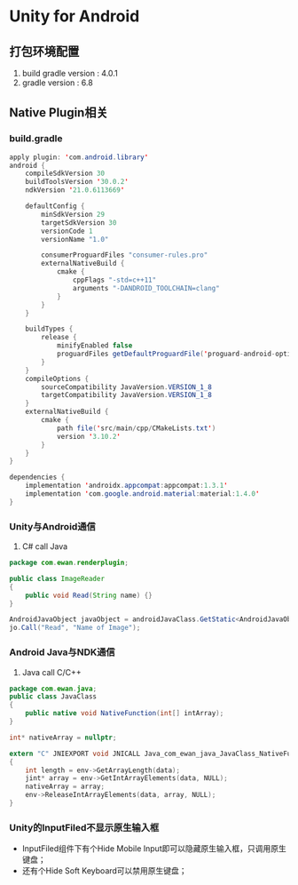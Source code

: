 # Unity for Android

## 打包环境配置

1. build gradle version : 4.0.1
2. gradle version : 6.8

## Native Plugin相关

### build.gradle

```java
apply plugin: 'com.android.library'
android {
    compileSdkVersion 30
    buildToolsVersion '30.0.2'
    ndkVersion '21.0.6113669'

    defaultConfig {
        minSdkVersion 29
        targetSdkVersion 30
        versionCode 1
        versionName "1.0"

        consumerProguardFiles "consumer-rules.pro"
        externalNativeBuild {
            cmake {
                cppFlags "-std=c++11"
                arguments "-DANDROID_TOOLCHAIN=clang"
            }
        }
    }

    buildTypes {
        release {
            minifyEnabled false
            proguardFiles getDefaultProguardFile('proguard-android-optimize.txt'), 'proguard-rules.pro'
        }
    }
    compileOptions {
        sourceCompatibility JavaVersion.VERSION_1_8
        targetCompatibility JavaVersion.VERSION_1_8
    }
    externalNativeBuild {
        cmake {
            path file('src/main/cpp/CMakeLists.txt')
            version '3.10.2'
        }
    }
}

dependencies {
    implementation 'androidx.appcompat:appcompat:1.3.1'
    implementation 'com.google.android.material:material:1.4.0'
}
```

### Unity与Android通信

1. C# call Java

```java
package com.ewan.renderplugin;

public class ImageReader
{
    public void Read(String name) {}
}
```

```c#
AndroidJavaObject javaObject = androidJavaClass.GetStatic<AndroidJavaObject>("com.ewan.renderplugin.ImageReader");
jo.Call("Read", "Name of Image");
```

### Android Java与NDK通信

1. Java call C/C++

```Java
package com.ewan.java;
public class JavaClass
{   
    public native void NativeFunction(int[] intArray);
}
```

```c
int* nativeArray = nullptr;

extern "C" JNIEXPORT void JNICALL Java_com_ewan_java_JavaClass_NativeFunction(JNIEnv *env, jobject obj, jintArray data)
{
    int length = env->GetArrayLength(data);
    jint* array = env->GetIntArrayElements(data, NULL);
    nativeArray = array;
    env->ReleaseIntArrayElements(data, array, NULL);
}
```

### Unity的InputFiled不显示原生输入框

- InputFiled组件下有个Hide Mobile Input即可以隐藏原生输入框，只调用原生键盘；
- 还有个Hide Soft Keyboard可以禁用原生键盘；
